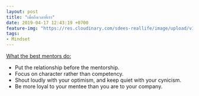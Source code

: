```yaml
---
layout: post
title: "เมื่อถึงเวลาที่เรา"
date: 2019-04-17 12:43:19 +0700
feature-img: "https://res.cloudinary.com/sdees-reallife/image/upload/v1555479598/direct.jpg"
tags:
- Mindset
---
```

[What the best mentors do:](https://getpocket.com/explore/item/what-the-best-mentors-do)
- Put the relationship before the mentorship.
- Focus on character rather than competency.
- Shout loudly with your optimism, and keep quiet with your cynicism.
- Be more loyal to your mentee than you are to your company.
